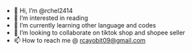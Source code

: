 - 👋 Hi, I’m @rchel2414
- 👀 I’m interested in reading
- 🌱 I’m currently learning other language and codes
- 💞️ I’m looking to collaborate on tiktok shop and shopee seller
- 📫 How to reach me @ rcayobit09@gmail.com

<!---
rchel2414/rchel2414 is a ✨ special ✨ repository because its `README.md` (this file) appears on your GitHub profile.
You can click the Preview link to take a look at your changes.
--->
